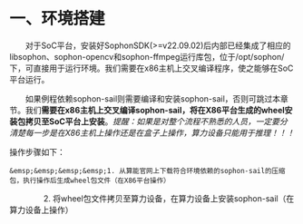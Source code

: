 # 一、环境搭建

  &emsp;&emsp;对于SoC平台，安装好SophonSDK(>=v22.09.02)后内部已经集成了相应的libsophon、sophon-opencv和sophon-ffmpeg运行库包，位于/opt/sophon/下，可直接用于运行环境。我们需要在x86主机上交叉编译程序，使之能够在SoC平台运行。

  &emsp;&emsp;如果例程依赖sophon-sail则需要编译和安装sophon-sail，否则可跳过本章节。我们**需要在x86主机上交叉编译sophon-sail，将在X86平台生成的wheel安装包拷贝至SoC平台上安装**。*提醒：如果是对整个流程不熟悉的人员，一定要分清楚每一步是在X86主机上操作还是在盒子上操作，算力设备只能用于推理！！！*

操作步骤如下：

    &emsp;&emsp;&emsp;&emsp;1. 从算能官网上下载符合环境依赖的sophon-sail的压缩包，执行操作后生成wheel包文件（在X86平台操作）
    
   &emsp;&emsp;&emsp;&emsp; 2. 将wheel包文件拷贝至算力设备，在算力设备上安装sophon-sail（在算力设备上操作）
